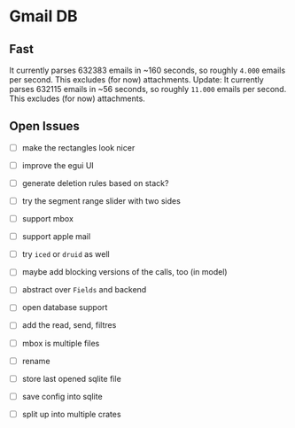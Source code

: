 # Gmail DB

## Fast

It currently parses 632383 emails in ~160 seconds, so roughly `4.000` emails per second. This excludes (for now) attachments.
Update: It currently parses 632115 emails in ~56 seconds, so roughly `11.000` emails per second. This excludes (for now) attachments.

## Open Issues
- [ ] make the rectangles look nicer
- [ ] improve the egui UI
- [ ] generate deletion rules based on stack?
- [ ] try the segment range slider with two sides
- [ ] support mbox
- [ ] support apple mail
- [ ] try `iced` or `druid` as well
- [ ] maybe add blocking versions of the calls, too (in model)
- [ ] abstract over `Fields` and backend

- [ ] open database support
- [ ] add the read, send, filtres
- [ ] mbox is multiple files
- [ ] rename
- [ ] store last opened sqlite file
- [ ] save config into sqlite
- [ ] split up into multiple crates